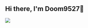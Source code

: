 ## Hi there, I'm Doom9527👋

![](https://github-readme-stats.vercel.app/api?username=Doom9527&show_icons=true&theme=transparent)
